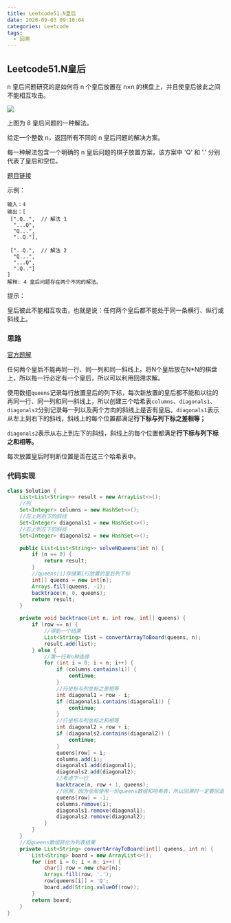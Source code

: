 ```yaml
---
title: Leetcode51.N皇后
date: 2020-09-03 09:10:04
categories: Leetcode
tags:
  - 回溯
---
```


## Leetcode51.N皇后

n 皇后问题研究的是如何将 n 个皇后放置在 n×n 的棋盘上，并且使皇后彼此之间不能相互攻击。

![](https://f1bu920.github.io/images/8-queens.png)

上图为 8 皇后问题的一种解法。

给定一个整数 n，返回所有不同的 n 皇后问题的解决方案。

每一种解法包含一个明确的 n 皇后问题的棋子放置方案，该方案中 'Q' 和 '.' 分别代表了皇后和空位。

 [题目链接](https://leetcode-cn.com/problems/n-queens)

<!--more-->

示例：

```
输入：4
输出：[
 [".Q..",  // 解法 1
  "...Q",
  "Q...",
  "..Q."],

 ["..Q.",  // 解法 2
  "Q...",
  "...Q",
  ".Q.."]
]
解释: 4 皇后问题存在两个不同的解法。
```




提示：

皇后彼此不能相互攻击，也就是说：任何两个皇后都不能处于同一条横行、纵行或斜线上。



### 思路

[官方题解](https://leetcode-cn.com/problems/n-queens/solution/nhuang-hou-by-leetcode-solution/)

任何两个皇后不能再同一行、同一列和同一斜线上。将N个皇后放在N*N的棋盘上，所以每一行必定有一个皇后，所以可以利用回溯求解。

使用数组`queens`记录每行放置皇后的列下标，每次新放置的皇后都不能和以往的再同一行、同一列和同一斜线上，所以创建三个哈希表`columns`、`diagonals1`、`diagonals2`分别记录每一列以及两个方向的斜线上是否有皇后。`diagonals1`表示从左上到右下的斜线，斜线上的每个位置都满足**行下标与列下标之差相等；**

`diagonals2`表示从右上到左下的斜线，斜线上的每个位置都满足**行下标与列下标之和相等。**

每次放置皇后时判断位置是否在这三个哈希表中。



### 代码实现

```java
class Solution {
    List<List<String>> result = new ArrayList<>();
    //列
    Set<Integer> columns = new HashSet<>();
    //左上到右下的斜线
    Set<Integer> diagonals1 = new HashSet<>();
    //右上到左下的斜线
    Set<Integer> diagonals2 = new HashSet<>();

    public List<List<String>> solveNQueens(int n) {
        if (n == 0) {
            return result;
        }
        //queens[i]存储第i行放置的皇后列下标
        int[] queens = new int[n];
        Arrays.fill(queens, -1);
        backtrace(n, 0, queens);
        return result;
    }

    private void backtrace(int n, int row, int[] queens) {
        if (row == n) {
            //得到一个结果
            List<String> list = convertArrayToBoard(queens, n);
            result.add(list);
        } else {
            //第一行有n种选择
            for (int i = 0; i < n; i++) {
                if (columns.contains(i)) {
                    continue;
                }
                //行坐标与列坐标之差相等
                int diagonal1 = row - i;
                if (diagonals1.contains(diagonal1)) {
                    continue;
                }
                //行坐标与列坐标之和相等
                int diagonal2 = row + i;
                if (diagonals2.contains(diagonal2)) {
                    continue;
                }
                queens[row] = i;
                columns.add(i);
                diagonals1.add(diagonal1);
                diagonals2.add(diagonal2);
                //考虑下一行
                backtrace(n, row + 1, queens);
                //回溯，因为全局使用一份queens数组和哈希表，所以回溯时一定要回退
                queens[row] = -1;
                columns.remove(i);
                diagonals1.remove(diagonal1);
                diagonals2.remove(diagonal2);
            }
        }
    }
    //将queens数组转化为列表结果
    private List<String> convertArrayToBoard(int[] queens, int n) {
        List<String> board = new ArrayList<>();
        for (int i = 0; i < n; i++) {
            char[] row = new char[n];
            Arrays.fill(row, '.');
            row[queens[i]] = 'Q';
            board.add(String.valueOf(row));
        }
        return board;
    }
}
```



